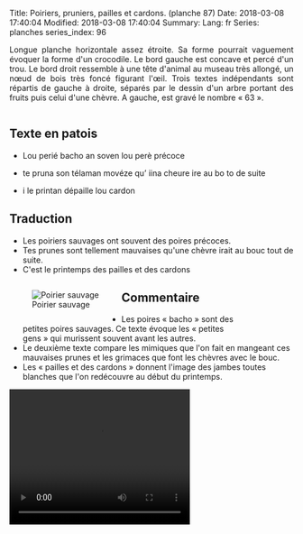 Title: Poiriers, pruniers, pailles et cardons. (planche 87)
Date: 2018-03-08 17:40:04
Modified: 2018-03-08 17:40:04
Summary: 
Lang: fr
Series: planches
series_index: 96

<p style="text-align:justify;">Longue planche horizontale assez étroite. Sa forme pourrait vaguement évoquer la forme d'un crocodile. Le bord gauche est concave et percé d'un trou. Le bord droit ressemble à une tête d'animal au museau très allongé, un nœud de bois très foncé figurant l'œil. Trois textes indépendants sont répartis de gauche à droite, séparés par le dessin d'un arbre portant des fruits puis celui d'une chèvre. A gauche, est gravé le nombre « 63 ».</p>

<figure class="image-block" style="float: center;">
  <img alt="" src="{static}/images/planche_87.png">
  <figcaption style="max-width: 680px"></figcaption>
</figure>

## Texte en patois
- Lou  perié  bacho  an  soven  lou  perè  précoce

- te  pruna  son  télaman  movéze  qu’ iina  cheure  ire  au  bo  to  de  suite

- i le  printan  dépaille  lou   cardon


## Traduction
- Les poiriers sauvages ont souvent des poires précoces.
- Tes prunes sont tellement mauvaises qu'une chèvre irait au bouc tout de suite.
- C'est le printemps des pailles et des cardons



<figure class="image-block" style="float: left;">
  <img alt="Poirier sauvage" src="{static}/images/planche_87_dessin_arbre.png">
  <figcaption style="max-width: 181px">Poirier sauvage</figcaption>
</figure>

## Commentaire

<figure class="image-block" style="float: right;">
  <img alt="" src="{static}/images/planche_87_dessin_chevre_detouree-2.png">
  <figcaption style="max-width: 286px"></figcaption>
</figure>

- Les poires « bacho » sont des petites poires sauvages. Ce texte évoque les « petites gens » qui murissent souvent avant les autres.
- Le deuxième texte compare les mimiques que l'on fait en mangeant ces mauvaises prunes et les grimaces que font les chèvres avec le bouc.
- Les « pailles et des cardons »  donnent l'image des jambes toutes blanches que l'on redécouvre au début du printemps.







<video width="320" height="240" controls>
  <source src="https://d1njpgd0ygatdn.cloudfront.net/video_87.mp4" type="video/mp4">
</video>
